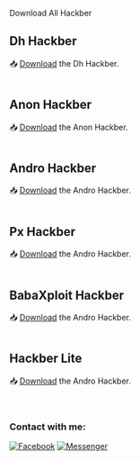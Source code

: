 <p>Download All Hackber

</p>

<h2>Dh Hackber</h2>
📥 <a href="https://github.com/darknethaxor/DH-HackBar/releases/download/v1.1/Latest.apk">Download</a> the Dh Hackber.
<br>
<br>
<h2>Anon Hackber</h2>
📥 <a href="https://github.com/H0rn3t-Sp1d3rs/All-Hacker/blob/main/AnonHackbar_v.1.4.apk?raw=true">Download</a> the Anon Hackber.
<br>
<br>
<h2>Andro Hackber</h2>
📥 <a href="https://github.com/H0rn3t-Sp1d3rs/All-Hacker/blob/main/Andro%20Hackbar.apk?raw=true">Download</a> the Andro Hackber.
<br>
<br>
<h2>Px Hackber</h2>
📥 <a href="">Download</a> the Andro Hackber.
<br><br>
<h2>BabaXploit Hackber</h2>
📥 <a href="https://github.com/H0rn3t-Sp1d3rs/All-Hacker/blob/main/BabaXploit%20HackBar.apk?raw=true">Download</a> the Andro Hackber.
<br><br>
<h2>Hackber Lite</h2>
📥 <a href="https://github.com/H0rn3t-Sp1d3rs/All-Hacker/blob/main/Hackbar%20Lite.apk?raw=true">Download</a> the Andro Hackber.
<br>
<br>
<br>
<h3 align="left">Contact with me:</h3>
<p align="left">
<a href="https://www.facebook.com/H0rn3t.Sp1d3rs"><img title="Facebook" src="https://img.shields.io/badge/Facebook-red?style=for-the-badge&logo=facebook"></a>
<a href="https://www.facebook.com/call.me.H0rn3t.Sp1d3rs"><img title="Messenger" src="https://img.shields.io/badge/Messenger-red?style=for-the-badge&logo=messenger"></a>

